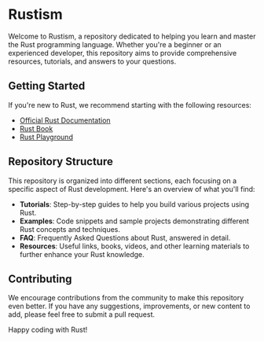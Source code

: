 # Rustism

Welcome to Rustism, a repository dedicated to helping you learn and master the Rust programming language. Whether you're a beginner or an experienced developer, this repository aims to provide comprehensive resources, tutorials, and answers to your questions.

## Getting Started

If you're new to Rust, we recommend starting with the following resources:

- [Official Rust Documentation](https://www.rust-lang.org/learn)
- [Rust Book](https://doc.rust-lang.org/book/)
- [Rust Playground](https://play.rust-lang.org/)

## Repository Structure

This repository is organized into different sections, each focusing on a specific aspect of Rust development. Here's an overview of what you'll find:

- **Tutorials**: Step-by-step guides to help you build various projects using Rust.
- **Examples**: Code snippets and sample projects demonstrating different Rust concepts and techniques.
- **FAQ**: Frequently Asked Questions about Rust, answered in detail.
- **Resources**: Useful links, books, videos, and other learning materials to further enhance your Rust knowledge.

## Contributing

We encourage contributions from the community to make this repository even better. If you have any suggestions, improvements, or new content to add, please feel free to submit a pull request.

Happy coding with Rust!
